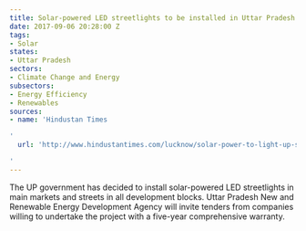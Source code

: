 ```yaml
---
title: Solar-powered LED streetlights to be installed in Uttar Pradesh
date: 2017-09-06 20:28:00 Z
tags:
- Solar
states:
- Uttar Pradesh
sectors:
- Climate Change and Energy
subsectors:
- Energy Efficiency
- Renewables
sources:
- name: 'Hindustan Times

'
  url: 'http://www.hindustantimes.com/lucknow/solar-power-to-light-up-streets-markets-in-rural-uttar-pradesh/story-UWxK9ORjqCiQaTiIWNOBdK.html

'
---
```


The UP government has decided to install solar-powered LED streetlights in main markets and streets in all development blocks. Uttar Pradesh New and Renewable Energy Development Agency will invite tenders from companies willing to undertake the project with a five-year comprehensive warranty. 
